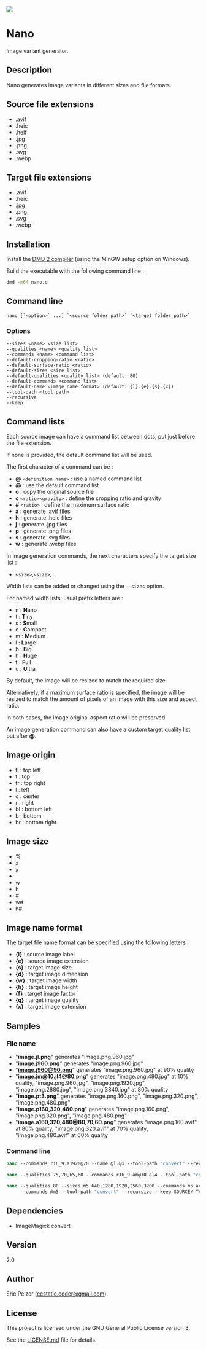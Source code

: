 ![](https://github.com/senselogic/NANO/blob/master/LOGO/nano.png)

# Nano

Image variant generator.

## Description

Nano generates image variants in different sizes and file formats.

## Source file extensions

*   .avif
*   .heic
*   .heif
*   .jpg
*   .png
*   .svg
*   .webp

## Target file extensions

*   .avif
*   .heic
*   .jpg
*   .png
*   .svg
*   .webp

## Installation

Install the [DMD 2 compiler](https://dlang.org/download.html) (using the MinGW setup option on Windows).

Build the executable with the following command line :

```bash
dmd -m64 nano.d
```

## Command line

```
nano [`<option>` ...] `<source folder path>` `<target folder path>`
```

### Options

```
--sizes <name> <size list>
--qualities <name> <quality list>
--commands <name> <command list>
--default-cropping-ratio <ratio>
--default-surface-ratio <ratio>
--default-sizes <size list>
--default-qualities <quality list> (default: 80)
--default-commands <command list>
--default-name <image name format> (default: {l}.{e}.{s}.{x})
--tool-path <tool path>
--recursive
--keep
```

## Command lists

Each source image can have a command list between dots, put just before the file extension.

If none is provided, the default command list will be used.

The first character of a command can be :

*   **@** `<definition name>` : use a named command list
*   **@** : use the default command list
*   **o** : copy the original source file
*   **c** `<ratio><gravity>` : define the cropping ratio and gravity
*   **#** `<ratio>` : define the maximum surface ratio
*   **a** : generate .avif files
*   **h** : generate .heic files
*   **j** : generate .jpg files
*   **p** : generate .png files
*   **s** : generate .svg files
*   **w** : generate .webp files

In image generation commands, the next characters specify the target size list :

*   `<size>`,`<size>`,...

Width lists can be added or changed using the `--sizes` option.

For named width lists, usual prefix letters are :

*   n : **N**ano
*   t : **T**iny
*   s : **S**mall
*   c : **C**ompact
*   m : **M**edium
*   l : **L**arge
*   b : **B**ig
*   h : **H**uge
*   f : **F**ull
*   u : **U**ltra

By default, the image will be resized to match the required size.

Alternatively, if a maximum surface ratio is specified, the image will be resized to match the amount of pixels of an image with this size and aspect ratio.

In both cases, the image original aspect ratio will be preserved.

An image generation command can also have a custom target quality list, put after **@**.

## Image origin

*   tl : top left
*   t : top
*   tr : top right
*   l : left
*   c : center
*   r : right
*   bl : bottom left
*   b : bottom
*   br : bottom right

## Image size

*   <factor>%
*   <factor>x
*   <width>x<height>
*   <width>
*   <width>w
*   <height>h
*   <width>#<ratio>
*   <width>w#<ratio>
*   <height>h#<ratio>


## Image name format

The target file name format can be specified using the following letters :

*   **{l}** : source image label
*   **{e}** : source image extension
*   **{s}** : target image size
*   **{d}** : target image dimension
*   **{w}** : target image width
*   **{h}** : target image height
*   **{f}** : target image factor
*   **{q}** : target image quality
*   **{x}** : target image extension

## Samples

### File name

*   "**image.jl.png**" generates "image.png.960.jpg"
*   "**image.j960.png**" generates "image.png.960.jpg"
*   "**image.j960@90.png**" generates "image.png.960.jpg" at 90% quality
*   "**image.jm@10.jl4@80.png**" generates "image.png.480.jpg" at 10% quality, "image.png.960.jpg", "image.png.1920.jpg", "image.png.2880.jpg", "image.png.3840.jpg" at 80% quality
*   "**image.pt3.png**" generates "image.png.160.png", "image.png.320.png", "image.png.480.png"
*   "**image.p160,320,480.png**" generates "image.png.160.png", "image.png.320.png", "image.png.480.png"
*   "**image.a160,320,480@80,70,60.png**" generates "image.png.160.avif" at 80% quality, "image.png.320.avif" at 70% quality, "image.png.480.avif" at 60% quality

### Command line

```csh
nano --commands r16_9.a1920@70 --name @l.@x --tool-path "convert" --recursive --keep SOURCE/ TARGET/
```

```csh
nano --qualities 75,70,65,60 --commands r16_9.am@10.al4 --tool-path "convert" --recursive --keep SOURCE/ TARGET/
```

```csh
nano --qualities 80 --sizes m5 640,1280,1920,2560,3200 --commands m5 ac@10.am5 --commands sm5 r16_9.ac@10.am5
     --commands @m5 --tool-path "convert" --recursive --keep SOURCE/ TARGET/
```

## Dependencies

*   ImageMagick convert

## Version

2.0

## Author

Eric Pelzer (ecstatic.coder@gmail.com).

## License

This project is licensed under the GNU General Public License version 3.

See the [LICENSE.md](LICENSE.md) file for details.
